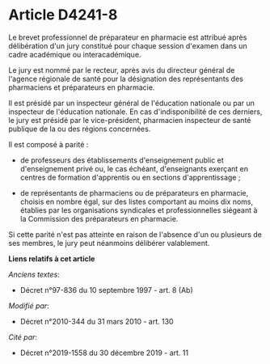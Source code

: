 # Article D4241-8

Le brevet professionnel de préparateur en pharmacie est attribué après délibération d'un jury constitué pour chaque session
d'examen dans un cadre académique ou interacadémique. 

Le jury est nommé par le recteur, après avis du      directeur général de l'agence régionale de santé pour la désignation des
représentants des pharmaciens et préparateurs en pharmacie. 

Il est présidé par un inspecteur général de l'éducation nationale ou par un inspecteur de l'éducation nationale. En cas
d'indisponibilité de ces derniers, le jury est présidé par le vice-président, pharmacien inspecteur de santé publique de la
ou des régions concernées. 

Il est composé à parité :

- de professeurs des établissements d'enseignement public et d'enseignement privé ou, le cas échéant, d'enseignants exerçant
en centres de formation d'apprentis ou en sections d'apprentissage ;

- de représentants de pharmaciens ou de préparateurs en pharmacie, choisis en nombre égal, sur des listes comportant au moins
dix noms, établies par les organisations syndicales et professionnelles siégeant à la Commission des préparateurs en
pharmacie. 

Si cette parité n'est pas atteinte en raison de l'absence d'un ou plusieurs de ses membres, le jury peut néanmoins délibérer
valablement.

**Liens relatifs à cet article**

_Anciens textes_:

  - Décret n°97-836 du 10 septembre 1997 - art. 8 (Ab)

_Modifié par_:

  - Décret n°2010-344 du 31 mars 2010 - art. 130

_Cité par_:

  - Décret n°2019-1558 du 30 décembre 2019 - art. 11
